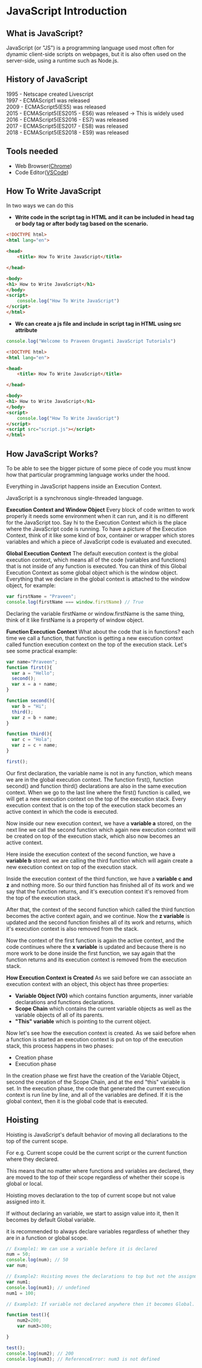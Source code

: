 # JavaScript Introduction

## What is JavaScript?
JavaScript (or "JS") is a programming language used most often for dynamic client-side scripts on webpages, but it is also often used on the server-side, using a runtime such as Node.js.

## History of JavaScript
1995 - Netscape created Livescript<br>
1997 - ECMAScript1 was released<br>
2009 - ECMAScript5(ES5) was released<br>
2015 - ECMAScript5(ES2015 - ES6) was released -> This is widely used<br>
2016 - ECMAScript5(ES2016 - ES7) was released<br>
2017 - ECMAScript5(ES2017 - ES8) was released<br>
2018 - ECMAScript5(ES2018 - ES9) was released<br>

## Tools needed
- Web Browser([Chrome](https://www.google.com/chrome/?brand=CHBD&brand=FKPE&gclid=Cj0KCQiA5vb-BRCRARIsAJBKc6IjMi1GbbkXQKjcpNOnOQVuXI8nmkx54QpyhTUpiDVEXAI32lHhvToaAtE-EALw_wcB&gclsrc=aw.ds))
- Code Editor([VSCode](https://code.visualstudio.com/download))
## How To Write JavaScript

In two ways we can do this

- **Write code in the script tag in HTML and it can be included in head tag or body tag or after body tag based on the scenario.**

```HTML
<!DOCTYPE html>
<html lang="en">

<head>
    <title> How To Write JavaScript</title>

</head>

<body>
<h1> How to Write JavaScript</h1>
</body>
<script>
    console.log("How To Write JavaScript")
</script>
</html>
```
- **We can create a js file and include in script tag in HTML using src attribute**

```javascript
console.log("Welcome to Praveen Oruganti JavaScript Tutorials")
```

```HTML
<!DOCTYPE html>
<html lang="en">

<head>
    <title> How To Write JavaScript</title>

</head>

<body>
<h1> How to Write JavaScript</h1>
</body>
<script>
    console.log("How To Write JavaScript")
</script>
<script src="script.js"></script>
</html>
```
## How JavaScript Works?

To be able to see the bigger picture of some piece of code you must know how that particular programming language works under the hood.

Everything in JavaScript happens inside an Execution Context.


JavaScript is a synchronous single-threaded language.

**Execution Context and Window Object**
Every block of code written to work properly it needs some environment when it can run, and it is no different for the JavaScript too. Say hi to the Execution Context which is the place where the JavaScript code is running. To have a picture of the Execution Context, think of it like some kind of box, container or wrapper which stores variables and which a piece of JavaScript code is evaluated and executed.

**Global Execution Context**
The default execution context is the global execution context, which means all of the code (variables and functions) that is not inside of any function is executed. You can think of this Global Execution Context as some global object which is the window object. Everything that we declare in the global context is attached to the window object, for example:

```javascript
var firstName = "Praveen";
console.log(firstName === window.firstName) // True
```
Declaring the variable firstName or window.firstName is the same thing, think of it like firstName is a property of window object.

**Function Execution Context**
What about the code that is in functions? each time we call a function, that function is getting a new execution context called function execution context on the top of the execution stack. Let's see some practical example:

```javascript
var name="Praveen";
function first(){
  var a = "Hello";
  second();
  var x = a + name;
}

function second(){
  var b = "Hi";
  third();
  var z = b + name;
}

function third(){
  var c = "Hola";
  var z = c + name;
}

first();

```
Our first declaration, the variable name is not in any function, which means we are in the global execution context. The function first(), function second() and function third() declarations are also in the same execution context. When we go to the last line where the first() function is called, we will get a new execution context on the top of the execution stack. Every execution context that is on the top of the execution stack becomes an active context in which the code is executed.

Now inside our new execution context, we have a **variable a** stored, on the next line we call the second function which again new execution context will be created on top of the execution stack, which also now becomes an active context.

Here inside the execution context of the second function, we have a **variable b** stored. we are calling the third function which will again create a new execution context on top of the execution stack.

Inside the execution context of the third function, we have a **variable c and z** and nothing more. So our third function has finished all of its work and we say that the function returns, and it's execution context it's removed from the top of the execution stack.

After that, the context of the second function which called the third function becomes the active context again, and we continue. Now the **z variable** is updated and the second function finishes all of its work and returns, which it's execution context is also removed from the stack.

Now the context of the first function is again the active context, and the code continues where the **x variable** is updated and because there is no more work to be done inside the first function, we say again that the function returns and its execution context is removed from the execution stack.

**How Execution Context is Created**
As we said before we can associate an execution context with an object, this object has three properties:

- **Variable Object (VO)** which contains function arguments, inner variable declarations and functions declarations.
- **Scope Chain** which contains the current variable objects as well as the variable objects of all of its parents.
- **"This" variable** which is pointing to the current object.

Now let's see how the execution context is created. As we said before when a function is started an execution context is put on top of the execution stack, this process happens in two phases:
- Creation phase
- Execution phase

In the creation phase we first have the creation of the Variable Object, second the creation of the Scope Chain, and at the end "this" variable is set. In the execution phase, the code that generated the current execution context is run line by line, and all of the variables are defined. If it is the global context, then it is the global code that is executed.

## Hoisting

Hoisting is JavaScript's default behavior of moving all declarations to the top of the current scope.

For e.g. Current scope could be the current script or the current function where they declared.

This means that no matter where functions and variables are declared, they are moved to the top of their scope regardless of whether their scope is global or local.

Hoisting moves declaration to the top of current scope but not value assigned into it.

If without declaring an variable, we start to assign value into it, then It becomes by default Global variable.

it is recommended to always declare variables regardless of whether they are in a function or global scope.

```javascript
// Example1: We can use a variable before it is declared
num = 50;
console.log(num); // 50
var num;

// Example2: Hoisting moves the declarations to top but not the assignments.
var num1;
console.log(num1); // undefined
num1 = 100;

// Example3: If variable not declared anywhere then it becomes Global.

function test(){
    num2=200;
    var num3=300;

}

test();
console.log(num2); // 200
console.log(num3); // ReferenceError: num3 is not defined

```